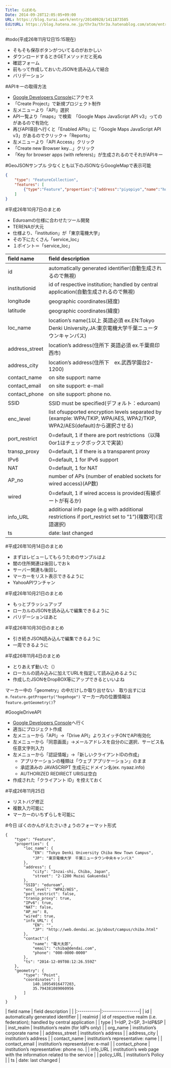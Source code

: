 ```yaml
---
Title: らぼめも
Date: 2014-09-28T12:05:05+09:00
URL: https://blog.turai.work/entry/20140928/1411873505
EditURL: https://blog.hatena.ne.jp/thr3a/thr3a.hatenablog.com/atom/entry/8454420450066515871
---
```


#todo(平成26年11月12日15:15現在)

- そもそも保存ボタンがついてるのがおかしい
- ダウンロードするときGETメソッドだと死ぬ
- 確認フォーム
- 前もって作成しておいたJSONを読み込んで結合
- バリデーション


#APIキーの取得方法

- [Google Developers Console](https://console.developers.google.com/project)にアクセス
- 「Create Project」で新規プロジェクト制作
- 左メニューより「API」選択
- API一覧より「maps」で検索　「Google Maps JavaScript API v3」ってのがあるので有効化
- 再びAPI項目へ行くと「Enabled APIs」に「Google Maps JavaScript API v3」があるのでクリック→「Reports」
- 左メニューより「API Access」クリック
- 「Create new Browser key...」クリック
- 「Key for browser apps (with referers)」が生成されるのでそれがAPIキー


#GeoJSONサンプル
少なくとも以下のJSONならGoogleMapで表示可能
```json
{
	"type": "FeatureCollection",
	"features": [
		{"type":"Feature","properties":{"address":"piyopiyo","name":"hogehoge"},"geometry":{"type":"Point","coordinates":[140.73872566223145,41.77364812467316]}}
	]
}
```
#平成26年10月7日のまとめ

- Eduroamの仕様に合わせたツール開発
- TERENAが大元
- 仕様より、「institution」が「東京電機大学」
- その下にたくさん「service_loc」
- １ポイント＝「service_loc」

| field name | field description |
|:-----------|:------------------|
| id | automatically generated identifier(自動生成されるので無視) |
| institutionid | id of respective institution; handled by central application(自動生成されるので無視) |
| longitude | geographic coordinates(経度) |
| latitude | geographic coordinates(緯度) |
| loc_name | location’s name(1以上 英語必須 ex.EN:Tokyo Denki University,JA:東京電機大学千葉ニュータウンキャンパス) |
| address_street | location’s address(住所下 英語必須 ex.千葉県印西市) |
| address_city | location’s address(住所下　ex.武西学園台2-1200) |
| contact_name | on site support: name  |
| contact_email | on site support: e-mail |
| contact_phone | on site support: phone no. |
| SSID | SSID must be specified(デフォルト：eduroam) |
| enc_level | list ofsupported encryption levels separated by (example: WPA/TKIP, WPA/AES, WPA2/TKIP, WPA2/AES(default)から選択させる) |
| port_restrict | 0=default, 1 if there are port restrictions（以降0or1はチェックボックスで実装） |
| transp_proxy | 0=default, 1 if there is a transparent proxy |
| IPv6 | 0=default, 1 for IPv6 support |
| NAT | 0=default, 1 for NAT |
| AP_no | number of APs (number of enabled sockets for wired access)(AP数) |
| wired | 0=default, 1 if wired access is provided(有線ポートが有るか) |
| info_URL | additional info page (e.g with additional restrictions if port_restrict set to “1”)(複数可)(言語選択) |
| ts | date: last changed |

#平成26年10月14日のまとめ

- まずはレビューしてもらうためのサンプルはよ
- 闇の住所関連は後回しでおｋ
- サーバー関連も後回し
- マーカーをリスト表示できるように
- YahooAPIワンチャン

#平成26年10月21日のまとめ

- もっとブラッシュアップ
- ローカルのJSONを読み込んで編集できるように
- バリデーションはあと

#平成26年10月30日のまとめ

- 引き続きJSON読み込んで編集できるように
- 一周できるように

#平成26年11月4日のまとめ

- とりあえず動いた（）
- ローカルの読み込みに加えてURLを指定して読み込めるように
- 作成したJSONをDropBOX等にアップできるといいよね

マーカー中の「geometry」の中だけしか取り出せない　取り出すには```m.feature.getProperty("hogehoge")```
マーカー内の位置情報は```feature.getGeometry()```?

#GoogleDriveAPI

- [Google Developers Console](https://console.developers.google.com/project)へ行く
- 適当にプロジェクト作成
- 左メニューから「API」→「Drive API」よりスイッチONでAPI有効化
- 左メニューから「同意画面」→メールアドレスを自分のに選択、サービス名任意文字列入力
- 左メニューから「認証情報」→「新しいクライアントIDの作成」
  - アプリケーションの種類は「ウェブ アプリケーション」のまま
  - 承認済みの JAVASCRIPT 生成元にドメイン名(ex. nyaaz.info)
  - AUTHORIZED REDIRECT URISは空白
- 作成された「クライアント ID」を控えておく

#平成26年11月25日

- リストバグ修正
- 複数入力可能に
- マーカーのいちずらしを可能に

#今日
ぼくのかんがえたさいきょうのフォーマット形式
```
{
	"type": "Feature",
	"properties": {
		"loc_name": {
			"EN": "Tokyo Denki University Chiba New Town Campus",
			"JP": "東京電機大学　千葉ニュータウン中央キャンパス"
		},
		"address": {
			"city": "Inzai-shi, Chiba, Japan",
			"street": "2-1200 Muzai Gakuendai"
		},
		"SSID": "eduroam",
		"enc_level": "WPA2/AES",
		"port_restrict": false,
		"transp_proxy": true,
		"IPv6": true,
		"NAT": false,
		"AP_no": 8,
		"wired": true,
		"info_URL": {
			"EN": "",
			"JP": "http://web.dendai.ac.jp/about/campus/chiba.html"
		},
		"contact":{
			"name": "電大太郎",
			"email": "chiba@dendai.com",
			"phone": "000-0000-0000"
		},
		"ts": "2014-12-09T08:12:26.559Z"
	},
	"geometry": {
		"type": "Point",
		"coordinates": [
			140.10954916477203,
			35.794381089060956
		]
	}
}
```

| field name | field description | |
|:-----------|:------------------|
| id | automatically generated identifier |
| realmid | id of respective realm (i.e. federation); handled by central application |
| type | 1=IdP, 2=SP, 3=IdP&SP |
| inst_realm | Institution’s realm (for IdPs only) |
| org_name | institution’s corporate name |
| address_street | institution’s address |
| address_city | institution’s address |
| contact_name | institution’s representative: name |
| contact_email | institution’s representative: e-mail |
| contact_phone  | institution’s representative: phone no. |
| info_URL | institution’s web page with the information related to the service |
| policy_URL | institution’s Policy |
| ts | date: last changed |

